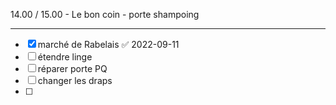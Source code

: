 14.00 / 15.00 -  Le bon coin - porte shampoing

---

- [x] marché de Rabelais ✅ 2022-09-11
- [ ] étendre linge
- [ ] réparer porte PQ
- [ ] changer les draps
- [ ] 